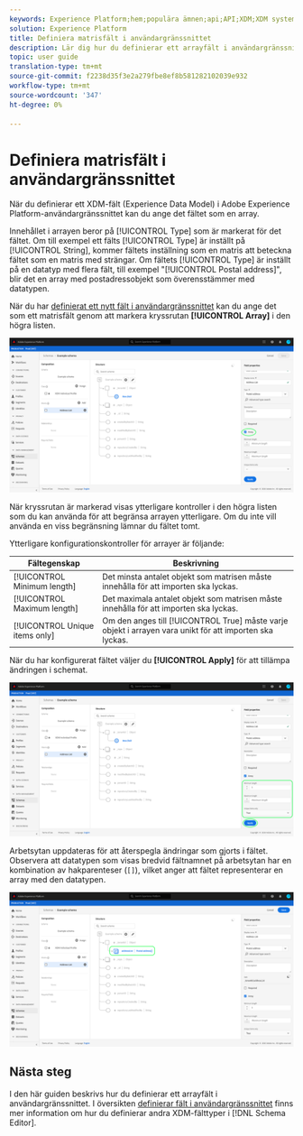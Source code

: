 ```yaml
---
keywords: Experience Platform;hem;populära ämnen;api;API;XDM;XDM system;experience data model;data model;ui;workspace;array;field;
solution: Experience Platform
title: Definiera matrisfält i användargränssnittet
description: Lär dig hur du definierar ett arrayfält i användargränssnittet för Experience Platform.
topic: user guide
translation-type: tm+mt
source-git-commit: f2238d35f3e2a279fbe8ef8b581282102039e932
workflow-type: tm+mt
source-wordcount: '347'
ht-degree: 0%

---
```



# Definiera matrisfält i användargränssnittet

När du definierar ett XDM-fält (Experience Data Model) i Adobe Experience Platform-användargränssnittet kan du ange det fältet som en array.

Innehållet i arrayen beror på [!UICONTROL Type] som är markerat för det fältet. Om till exempel ett fälts [!UICONTROL Type] är inställt på [!UICONTROL String], kommer fältets inställning som en matris att beteckna fältet som en matris med strängar. Om fältets [!UICONTROL Type] är inställt på en datatyp med flera fält, till exempel &quot;[!UICONTROL Postal address]&quot;, blir det en array med postadressobjekt som överensstämmer med datatypen.

När du har [definierat ett nytt fält i användargränssnittet](./overview.md#define) kan du ange det som ett matrisfält genom att markera kryssrutan **[!UICONTROL Array]** i den högra listen.

![](../../images/ui/fields/special/array.png)

När kryssrutan är markerad visas ytterligare kontroller i den högra listen som du kan använda för att begränsa arrayen ytterligare. Om du inte vill använda en viss begränsning lämnar du fältet tomt.

Ytterligare konfigurationskontroller för arrayer är följande:

| Fältegenskap | Beskrivning |
| --- | --- |
| [!UICONTROL Minimum length] | Det minsta antalet objekt som matrisen måste innehålla för att importen ska lyckas. |
| [!UICONTROL Maximum length] | Det maximala antalet objekt som matrisen måste innehålla för att importen ska lyckas. |
| [!UICONTROL Unique items only] | Om den anges till [!UICONTROL True] måste varje objekt i arrayen vara unikt för att importen ska lyckas. |

När du har konfigurerat fältet väljer du **[!UICONTROL Apply]** för att tillämpa ändringen i schemat.

![](../../images/ui/fields/special/array-config.png)

Arbetsytan uppdateras för att återspegla ändringar som gjorts i fältet. Observera att datatypen som visas bredvid fältnamnet på arbetsytan har en kombination av hakparenteser (`[]`), vilket anger att fältet representerar en array med den datatypen.

![](../../images/ui/fields/special/array-applied.png)

## Nästa steg

I den här guiden beskrivs hur du definierar ett arrayfält i användargränssnittet. I översikten [definierar fält i användargränssnittet](./overview.md#special) finns mer information om hur du definierar andra XDM-fälttyper i [!DNL Schema Editor].